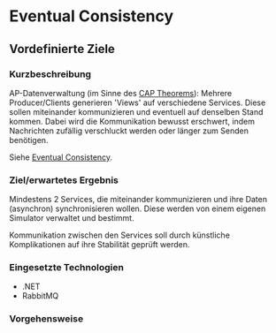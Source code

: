 # Eventual Consistency

## Vordefinierte Ziele

### Kurzbeschreibung

AP-Datenverwaltung (im Sinne des [CAP Theorems](https://en.wikipedia.org/wiki/CAP_theorem)): Mehrere Producer/Clients generieren 'Views' auf verschiedene Services.
Diese sollen miteinander kommunizieren und eventuell auf denselben Stand kommen. Dabei wird die Kommunikation bewusst erschwert, indem Nachrichten zufällig verschluckt werden oder länger zum Senden benötigen.

Siehe [Eventual Consistency](https://en.wikipedia.org/wiki/Eventual_consistency).

### Ziel/erwartetes Ergebnis

Mindestens 2 Services, die miteinander kommunizieren und ihre Daten (asynchron) synchronisieren wollen. Diese werden von einem eigenen Simulator verwaltet und bestimmt.

Kommunikation zwischen den Services soll durch künstliche Komplikationen auf ihre Stabilität geprüft werden.

### Eingesetzte Technologien

- .NET
- RabbitMQ

### Vorgehensweise



